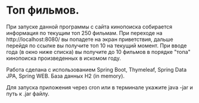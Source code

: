 # Топ фильмов.

При запуске данной программы с сайта кинопоиска собирается информация по текущим топ 250 фильмам.
При переходе на http://localhost:8080/ вы попадете на экран приветствия, дальше перейдя по ссылке вы получите
топ 10 на текущий момент. При вводе года (в окно ниже списка) вы получите до 10 фильмов в порядке "топа" 
кинопоиска произведенных в искомом году.

Работа сделана с использованием Spring Boot, Thymeleaf, Spring Data JPA, Spring WEB. База данных H2 (in memory). 

Для запуска приложения через cron или в терминале укажите java -jar и путь к .jar файлу.
